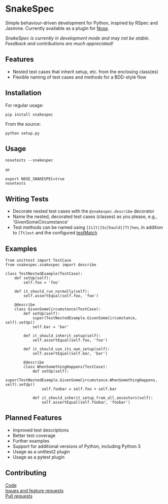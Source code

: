 # SnakeSpec #

Simple behaviour-driven development for Python, inspired by RSpec and Jasmine.
Currently available as a plugin for [Nose](https://nose.readthedocs.org/en/latest/).

_SnakeSpec is currently in development mode and may not be stable._  
_Feedback and contributions are much appreciated!_

## Features ##

* Nested test cases that inherit setup, etc. from the enclosing class(es)
* Flexible naming of test cases and methods for a BDD-style flow

## Installation ##

For regular usage:

    pip install snakespec

From the source:

    python setup.py

## Usage ##

    nosetests --snakespec

or

    export NOSE_SNAKESPEC=true
    nosetests

## Writing Tests ##

* Decorate nested test cases with the `@snakespec.describe` decorator
* Name the nested, decorated test cases (classes) as you please, e.g., 'GivenSomeCircumstance'
* Test methods can be named using `[Ii]t|[Ss]hould|[Tt]hen`, in addition to `[Tt]est` and the configured
[testMatch](https://nose.readthedocs.org/en/latest/usage.html?highlight=testmatch#cmdoption--testmatch)


## Examples ##

    from unittest import TestCase
    from snakespec.snakespec import describe
    
    class TestNestedExample(TestCase):
        def setUp(self):
            self.foo = 'foo'
            
        def it_should_run_normally(self):
            self.assertEqual(self.foo, 'foo')
            
        @describe
        class GivenSomeCircumstance(TestCase):
            def setUp(self):
                super(TestNestedExample.GivenSomeCircumstance, self).setUp()
                self.bar = 'bar'
                
            def it_should_inherit_setup(self):
                self.assertEqual(self.foo, 'foo')
                
            def it_should_use_its_own_setup(self):
                self.assertEqual(self.bar, 'bar')

            @describe
            class WhenSomethingHappens(TestCase):
                def setUp(self):
                    super(TestNestedExample.GivenSomeCircumstance.WhenSomethingHappens, self).setUp()
                    self.foobar = self.foo + self.bar
                    
                def it_should_inherit_setup_from_all_ancestors(self):
                    self.assertEqual(self.foobar, 'foobar')

## Planned Features ##

* Improved test descriptions
* Better test coverage
* Further examples
* Support for additional versions of Python, including Python 3
* Usage as a unittest2 plugin
* Usage as a pytest plugin

## Contributing ##

[Code](https://github.com/iredelmeier/snakespec/)  
[Issues and feature requests](https://github.com/iredelmeier/snakespec/issues)  
[Pull requests](https://github.com/iredelmeier/snakespec/pulls)
